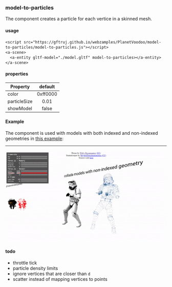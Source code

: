 ### model-to-particles

The component creates a particle for each vertice in a skinned mesh. 

#### usage

    <script src="https://gftruj.github.io/webzamples/PlanetVoodoo/model-to-particles/model-to-particles.js"></script>
    <a-scene>
      <a-entity gltf-model="./model.gltf" model-to-particles></a-entity>
    </a-scene>
  
#### properties

| Property      | default       |
| ------------- |:-------------:| 
| color         | 0xff0000      | 
| particleSize  | 0.01          | 
| showModel     | false         | 


#### Example

The component is used with models with both indexed and non-indexed geometries in [this example](https://gftruj.github.io/webzamples/PlanetVoodoo/model-to-particles):
<hr>

![stormtroopers](./../media/stormtroopers.gif "stormtroopers")


#### todo
- throttle tick
- particle density limits
- ignore vertices that are closer than `d`
- scatter instead of mapping vertices to points
